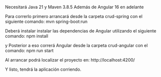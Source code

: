 Necesitará Java 21 y Maven 3.8.5
Además de Angular 16 en adelante

Para correrlo primero arrancará desde la carpeta crud-spring con el siguiente comando:
mvn spring-boot:run

Deberá instalar instalar las dependencias de Angular utilizando el siguiente comando:
npm install

y Posterior a eso correrá Angular desde la carpeta crud-angular con el comando:
npm run start

Al arrancar podrá localizar el proyecto en: http://localhost:4200/

Y listo, tendrá la aplicación corriendo.
